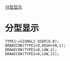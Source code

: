 

[分型显示](#1)


<h1 id="1">分型显示</h1>

```
TYPE1:=SIGNALS_USER(6,0);
DRAWICON(TYPE1>0,HIGH+50,1); 
DRAWICON(TYPE1<0,LOW,2); 
DRAWICON(TYPE1=0,LOW,11); 
```